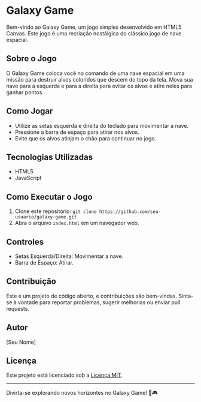 # Galaxy Game

Bem-vindo ao Galaxy Game, um jogo simples desenvolvido em HTML5 Canvas. Este jogo é uma recriação nostálgica do clássico jogo de nave espacial.

## Sobre o Jogo

O Galaxy Game coloca você no comando de uma nave espacial em uma missão para destruir alvos coloridos que descem do topo da tela. Mova sua nave para a esquerda e para a direita para evitar os alvos e atire neles para ganhar pontos.

## Como Jogar

- Utilize as setas esquerda e direita do teclado para movimentar a nave.
- Pressione a barra de espaço para atirar nos alvos.
- Evite que os alvos atinjam o chão para continuar no jogo.

## Tecnologias Utilizadas

- HTML5
- JavaScript

## Como Executar o Jogo

1. Clone este repositório: `git clone https://github.com/seu-usuario/galaxy-game.git`
2. Abra o arquivo `index.html` em um navegador web.

## Controles

- Setas Esquerda/Direita: Movimentar a nave.
- Barra de Espaço: Atirar.

## Contribuição

Este é um projeto de código aberto, e contribuições são bem-vindas. Sinta-se à vontade para reportar problemas, sugerir melhorias ou enviar pull requests.

## Autor

[Seu Nome]

## Licença

Este projeto está licenciado sob a [Licença MIT](LICENSE).

---

Divirta-se explorando novos horizontes no Galaxy Game! 🚀🎮
